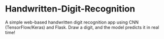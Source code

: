 # Handwritten-Digit-Recognition

A simple web-based handwritten digit recognition app using CNN (TensorFlow/Keras) and Flask. Draw a digit, and the model predicts it in real time!
